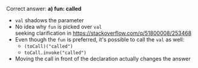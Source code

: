 Correct answer: **a) fun: called**

* `val` shadows the parameter
* No idea why `fun` is picked over `val`  
  seeking clarification in https://stackoverflow.com/q/51800008/253468
* Even though the `fun` is preferred, it's possible to call the `val` as well:
  * `(toCall)("called")`
  * `toCall.invoke("called")`
* Moving the call in front of the declaration actually changes the answer
